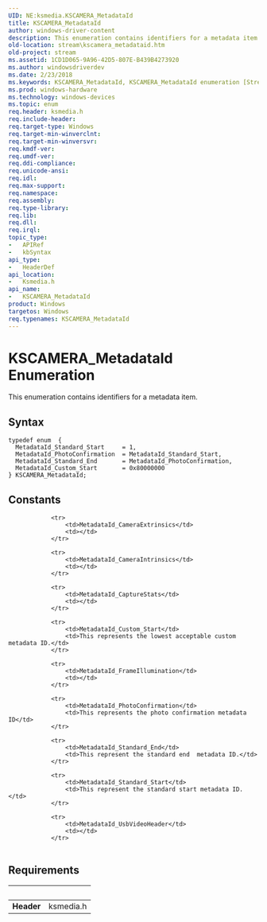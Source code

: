 ```yaml
---
UID: NE:ksmedia.KSCAMERA_MetadataId
title: KSCAMERA_MetadataId
author: windows-driver-content
description: This enumeration contains identifiers for a metadata item.
old-location: stream\kscamera_metadataid.htm
old-project: stream
ms.assetid: 1CD1D065-9A96-42D5-807E-B439B4273920
ms.author: windowsdriverdev
ms.date: 2/23/2018
ms.keywords: KSCAMERA_MetadataId, KSCAMERA_MetadataId enumeration [Streaming Media Devices], MetadataId_Custom_Start, MetadataId_PhotoConfirmation, MetadataId_Standard_End, MetadataId_Standard_Start, ksmedia/KSCAMERA_MetadataId, ksmedia/MetadataId_Custom_Start, ksmedia/MetadataId_PhotoConfirmation, ksmedia/MetadataId_Standard_End, ksmedia/MetadataId_Standard_Start, stream.kscamera_metadataid
ms.prod: windows-hardware
ms.technology: windows-devices
ms.topic: enum
req.header: ksmedia.h
req.include-header: 
req.target-type: Windows
req.target-min-winverclnt: 
req.target-min-winversvr: 
req.kmdf-ver: 
req.umdf-ver: 
req.ddi-compliance: 
req.unicode-ansi: 
req.idl: 
req.max-support: 
req.namespace: 
req.assembly: 
req.type-library: 
req.lib: 
req.dll: 
req.irql: 
topic_type:
-	APIRef
-	kbSyntax
api_type:
-	HeaderDef
api_location:
-	Ksmedia.h
api_name:
-	KSCAMERA_MetadataId
product: Windows
targetos: Windows
req.typenames: KSCAMERA_MetadataId
---
```


# KSCAMERA_MetadataId Enumeration
This enumeration contains identifiers for a metadata item.

## Syntax
````
typedef enum  { 
  MetadataId_Standard_Start     = 1,
  MetadataId_PhotoConfirmation  = MetadataId_Standard_Start,
  MetadataId_Standard_End       = MetadataId_PhotoConfirmation,
  MetadataId_Custom_Start       = 0x80000000
} KSCAMERA_MetadataId;
````

## Constants

<table>
            
                <tr>
                    <td>MetadataId_CameraExtrinsics</td>
                    <td></td>
                </tr>
            
                <tr>
                    <td>MetadataId_CameraIntrinsics</td>
                    <td></td>
                </tr>
            
                <tr>
                    <td>MetadataId_CaptureStats</td>
                    <td></td>
                </tr>
            
                <tr>
                    <td>MetadataId_Custom_Start</td>
                    <td>This represents the lowest acceptable custom metadata ID.</td>
                </tr>
            
                <tr>
                    <td>MetadataId_FrameIllumination</td>
                    <td></td>
                </tr>
            
                <tr>
                    <td>MetadataId_PhotoConfirmation</td>
                    <td>This represents the photo confirmation metadata ID</td>
                </tr>
            
                <tr>
                    <td>MetadataId_Standard_End</td>
                    <td>This represent the standard end  metadata ID.</td>
                </tr>
            
                <tr>
                    <td>MetadataId_Standard_Start</td>
                    <td>This represent the standard start metadata ID.</td>
                </tr>
            
                <tr>
                    <td>MetadataId_UsbVideoHeader</td>
                    <td></td>
                </tr>
</table>


## Requirements
| &nbsp; | &nbsp; |
| ---- |:---- |
| **Header** | ksmedia.h |
